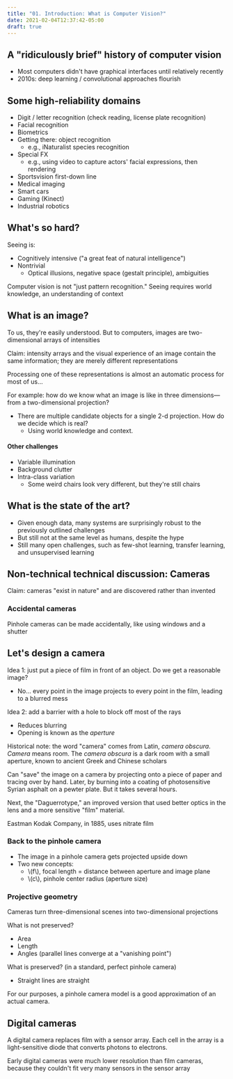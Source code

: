 ```yaml
---
title: "01. Introduction: What is Computer Vision?"
date: 2021-02-04T12:37:42-05:00
draft: true
---
```


## A "ridiculously brief" history of computer vision
- Most computers didn't have graphical interfaces until relatively recently
- 2010s: deep learning / convolutional approaches flourish

## Some high-reliability domains
- Digit / letter recognition (check reading, license plate recognition)
- Facial recognition
- Biometrics
- Getting there: object recognition
    - e.g., iNaturalist species recognition
- Special FX
    - e.g., using video to capture actors' facial expressions, then rendering
- Sportsvision first-down line
- Medical imaging
- Smart cars
- Gaming (Kinect)
- Industrial robotics

## What's so hard?
Seeing is:
- Cognitively intensive ("a great feat of natural intelligence")
- Nontrivial
    - Optical illusions, negative space (gestalt principle), ambiguities

Computer vision is not "just pattern recognition." Seeing requires world knowledge, an understanding of context

## What is an image?
To us, they're easily understood. But to computers, images are two-dimensional arrays of intensities

Claim: intensity arrays and the visual experience of an image contain the same information; they are merely different representations

Processing one of these representations is almost an automatic process for most of us...

For example: how do we know what an image is like in three dimensions—from a two-dimensional projection?
- There are multiple candidate objects for a single 2-d projection. How do we decide which is real?
    - Using world knowledge and context.

#### Other challenges
- Variable illumination
- Background clutter
- Intra-class variation
    - Some weird chairs look very different, but they're still chairs

## What is the state of the art?
- Given enough data, many systems are surprisingly robust to the previously outlined challenges
- But still not at the same level as humans, despite the hype
- Still many open challenges, such as few-shot learning, transfer learning, and unsupervised learning

## Non-technical technical discussion: Cameras
Claim: cameras "exist in nature" and are discovered rather than invented

### Accidental cameras
Pinhole cameras can be made accidentally, like using windows and a shutter

## Let's design a camera
Idea 1: just put a piece of film in front of an object. Do we get a reasonable image?
- No... every point in the image projects to every point in the film, leading to a blurred mess

Idea 2: add a barrier with a hole to block off most of the rays
- Reduces blurring
- Opening is known as the _aperture_

Historical note: the word "camera" comes from Latin, _camera obscura_. _Camera_ means room. The _camera obscura_ is a dark room with a small aperture, known to ancient Greek and Chinese scholars

Can "save" the image on a camera by projecting onto a piece of paper and tracing over by hand.
Later, by burning into a coating of photosensitive Syrian asphalt on a pewter plate. But it takes several hours.

Next, the "Daguerrotype," an improved version that used better optics in the lens and a more sensitive "film" material.

Eastman Kodak Company, in 1885, uses nitrate film

### Back to the pinhole camera
- The image in a pinhole camera gets projected upside down
- Two new concepts:
    - \\(f\\), focal length = distance between aperture and image plane
    - \\(c\\), pinhole center radius (aperture size)

### Projective geometry
Cameras turn three-dimensional scenes into two-dimensional projections

What is not preserved?
- Area
- Length
- Angles (parallel lines converge at a "vanishing point")

What is preserved? (in a standard, perfect pinhole camera)
- Straight lines are straight

For our purposes, a pinhole camera model is a good approximation of an actual camera.

## Digital cameras
A digital camera replaces film with a sensor array. Each cell in the array is a light-sensitive diode that converts photons to electrons.

Early digital cameras were much lower resolution than film cameras, because they couldn't fit very many sensors in the sensor array